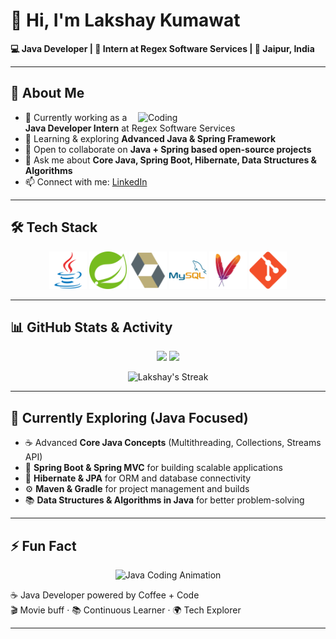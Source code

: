 # 👋 Hi, I'm Lakshay Kumawat  

**💻 Java Developer | 🌱 Intern at Regex Software Services | 📍 Jaipur, India**

---

## 🚀 About Me
<img align="right" alt="Coding" width="300" src="https://i.giphy.com/media/qgQUggAC3Pfv687qPC/giphy.gif">

- 🔭 Currently working as a **Java Developer Intern** at Regex Software Services  
- 🌱 Learning & exploring **Advanced Java & Spring Framework**  
- 👯 Open to collaborate on **Java + Spring based open-source projects**  
- 💬 Ask me about **Core Java, Spring Boot, Hibernate, Data Structures & Algorithms**  
- 📫 Connect with me: [LinkedIn](https://www.linkedin.com/in/lakshay-kumawat-4a586a335/)  

---

## 🛠️ Tech Stack

<p align="center">
<img src="https://raw.githubusercontent.com/devicons/devicon/master/icons/java/java-original.svg" alt="java" width="60" height="60"/>
<img src="https://raw.githubusercontent.com/devicons/devicon/master/icons/spring/spring-original.svg" alt="spring" width="60" height="60"/>
<img src="https://raw.githubusercontent.com/devicons/devicon/master/icons/hibernate/hibernate-original.svg" alt="hibernate" width="60" height="60"/>
<img src="https://raw.githubusercontent.com/devicons/devicon/master/icons/mysql/mysql-original-wordmark.svg" alt="mysql" width="60" height="60"/>
<img src="https://raw.githubusercontent.com/devicons/devicon/master/icons/maven/maven-original.svg" alt="maven" width="60" height="60"/>
<img src="https://raw.githubusercontent.com/devicons/devicon/master/icons/git/git-original.svg" alt="git" width="60" height="60"/>
</p>

---

## 📊 GitHub Stats & Activity

<p align="center">
<img src="https://github-readme-stats.vercel.app/api?username=Lakshay-1126&show_icons=true&theme=tokyonight" height="180px"/>
<img src="https://github-readme-stats.vercel.app/api/top-langs/?username=Lakshay-1126&layout=compact&theme=tokyonight" height="180px"/>
</p>

<p align="center">
<img src="https://github-readme-streak-stats.herokuapp.com/?user=Lakshay-1126&theme=tokyonight" alt="Lakshay's Streak"/>
</p>

---

## 🧠 Currently Exploring (Java Focused)
- ☕ Advanced **Core Java Concepts** (Multithreading, Collections, Streams API)  
- 🌱 **Spring Boot & Spring MVC** for building scalable applications  
- 🔗 **Hibernate & JPA** for ORM and database connectivity  
- ⚙️ **Maven & Gradle** for project management and builds  
- 📚 **Data Structures & Algorithms in Java** for better problem-solving  

---

## ⚡ Fun Fact

<p align="center">
<img src="https://media.giphy.com/media/LMt9638dO8dftAjtco/giphy.gif" width="250" alt="Java Coding Animation"/>
</p>

☕ Java Developer powered by Coffee + Code  
🎬 Movie buff · 📚 Continuous Learner · 🌍 Tech Explorer  

---
